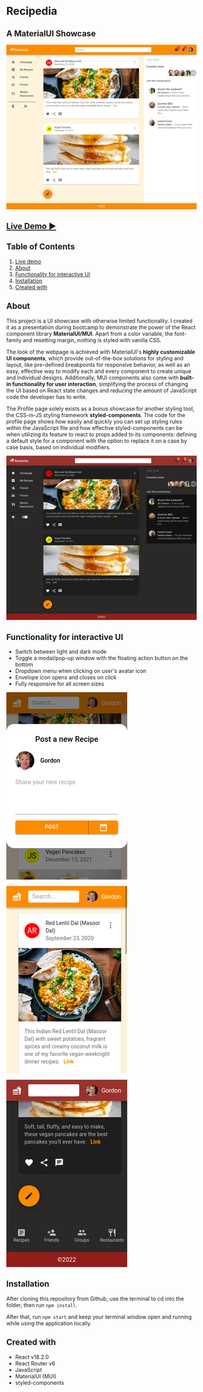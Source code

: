 # Recipedia

## A MaterialUI Showcase

![Welcome to Recipedia!](https://raw.githubusercontent.com/Arrief/Recipedia-MaterialUI/main/public/images/Recipedia-main.png)

## <a href="https://recipedia-mui.netlify.app/" target="_blank">Live Demo ▶</a>

## Table of Contents

1. [Live demo](#-live-demo)
2. [About](#-about)
3. [Functionality for interactive UI](#-functionality-for-interactive-ui)
4. [Installation](#-installation)
5. [Created with](#-created-with)

## About

This project is a UI showcase with otherwise limited functionality. I created it as a presentation during bootcamp to demonstrate the power of the React component library **MaterialUI/MUI**. Apart from a color variable, the font-family and resetting margin, nothing is styled with vanilla CSS.

The look of the webpage is achieved with MaterialUI's **highly customizable UI components**, which provide out-of-the-box solutions for styling and layout, like pre-defined breakpoints for responsive behavior, as well as an easy, effective way to modify each and every component to create unique and individual designs. Additionally, MUI components also come with **built-in functionality for user interaction**, simplifying the process of changing the UI based on React state changes and reducing the amount of JavaScript code the developer has to write.

The Profile page solely exists as a bonus showcase for another styling tool, the CSS-in-JS styling framework **styled-components**. The code for the profile page shows how easily and quickly you can set up styling rules within the JavaScript file and how effective styled-components can be when utilizing its feature to react to props added to its components: defining a default style for a component with the option to replace it on a case by case basis, based on individual modifiers.

![Recipedia dark mode](https://raw.githubusercontent.com/Arrief/Recipedia-MaterialUI/main/public/images/Recipedia-dark.png)

## Functionality for interactive UI

- Switch between light and dark mode
- Toggle a modal/pop-up window with the floating action button on the bottom
- Dropdown menu when clicking on user's avatar icon
- Envelope icon opens and closes on click
- Fully responsive for all screen sizes

![Add a recipe to Recipedia](https://raw.githubusercontent.com/Arrief/Recipedia-MaterialUI/main/public/images/Recipedia-recipe.png)

![Recipedia on phone](https://raw.githubusercontent.com/Arrief/Recipedia-MaterialUI/main/public/images/Recipedia-mobile.png)

![Recipedia dark mode on phone](https://raw.githubusercontent.com/Arrief/Recipedia-MaterialUI/main/public/images/Recipedia-mobile-dark.png)

## Installation

After cloning this repository from Github, use the terminal to cd into the folder, then run `npm install`.

After that, run `npm start` and keep your terminal window open and running while using the application locally.

## Created with

- React v18.2.0
- React Router v6
- JavaScript
- MaterialUI (MUI)
- styled-components
